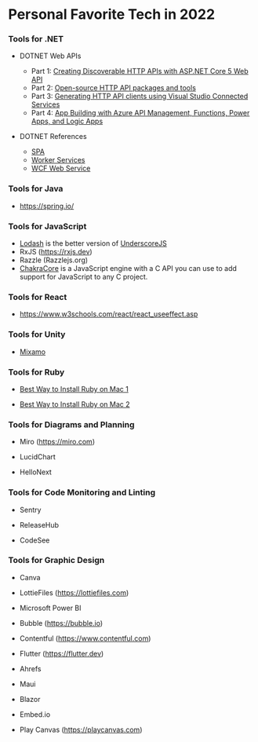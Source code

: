 # Personal Favorite Tech in 2022

### Tools for .NET

- DOTNET Web APIs
  - Part 1: [Creating Discoverable HTTP APIs with ASP.NET Core 5 Web API](https://devblogs.microsoft.com/dotnet/creating-discoverable-http-apis-with-asp-net-core-5-web-api/)
  - Part 2: [Open-source HTTP API packages and tools](https://devblogs.microsoft.com/dotnet/open-source-http-api-packages-and-tools/)
  - Part 3: [Generating HTTP API clients using Visual Studio Connected Services](https://devblogs.microsoft.com/dotnet/generating-http-api-clients-using-visual-studio-connected-services/)
  - Part 4: [App Building with Azure API Management, Functions, Power Apps, and Logic Apps](https://devblogs.microsoft.com/dotnet/app-building-with-azure-api-management-functions-power-apps-and-logic-apps/)

- DOTNET References
  - [SPA](https://learn.microsoft.com/en-us/aspnet/core/client-side/spa-services?source=recommendations&view=aspnetcore-6.0)
  - [Worker Services](https://learn.microsoft.com/en-us/dotnet/core/extensions/workers)
  - [WCF Web Service](https://learn.microsoft.com/en-us/dotnet/core/additional-tools/wcf-web-service-reference-guide)
  

### Tools for Java

- https://spring.io/

### Tools for JavaScript

- [Lodash](https://lodash.com) is the better version of [UnderscoreJS](https://underscorejs.org)
- RxJS (https://rxjs.dev)
- Razzle (Razzlejs.org)
- [ChakraCore](https://github.com/chakra-core/ChakraCore) is a JavaScript engine with a C API you can use to add support for JavaScript to any C project.

### Tools for React

- https://www.w3schools.com/react/react_useeffect.asp

### Tools for Unity

- [Mixamo](https://www.mixamo.com/)

### Tools for Ruby
- [Best Way to Install Ruby on Mac 1](https://stackoverflow.com/questions/51126403/you-dont-have-write-permissions-for-the-library-ruby-gems-2-3-0-directory-ma)

- [Best Way to Install Ruby on Mac 2](https://mac.install.guide/ruby/12.html)

### Tools for Diagrams and Planning

- Miro
(https://miro.com)

- LucidChart

- HelloNext

### Tools for Code Monitoring and Linting

- Sentry

- ReleaseHub

- CodeSee

### Tools for Graphic Design

- Canva

- LottieFiles
(https://lottiefiles.com)


- Microsoft Power BI

- Bubble
(https://bubble.io)

- Contentful
(https://www.contentful.com)

- Flutter
(https://flutter.dev)
 
- Ahrefs
 
- Maui

- Blazor

- Embed.io


- Play Canvas (https://playcanvas.com)

